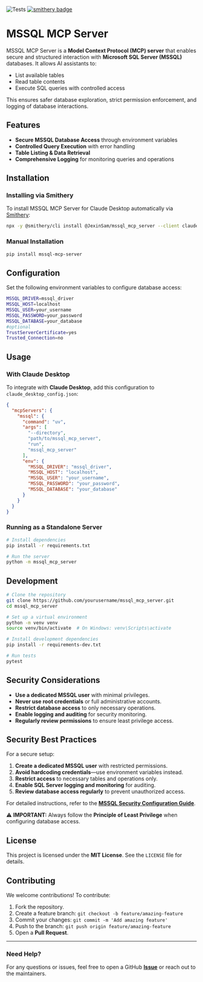 ![Tests](https://github.com/JexinSam/mssql_mcp_server/actions/workflows/test.yml/badge.svg)
[![smithery badge](https://smithery.ai/badge/@JexinSam/mssql_mcp_server)](https://smithery.ai/server/@JexinSam/mssql_mcp_server)

# MSSQL MCP Server

MSSQL MCP Server is a **Model Context Protocol (MCP) server** that enables secure and structured interaction with **Microsoft SQL Server (MSSQL)** databases. It allows AI assistants to:
- List available tables
- Read table contents
- Execute SQL queries with controlled access

This ensures safer database exploration, strict permission enforcement, and logging of database interactions.

## Features

- **Secure MSSQL Database Access** through environment variables
- **Controlled Query Execution** with error handling
- **Table Listing & Data Retrieval**
- **Comprehensive Logging** for monitoring queries and operations

## Installation

### Installing via Smithery

To install MSSQL MCP Server for Claude Desktop automatically via [Smithery](https://smithery.ai/server/@JexinSam/mssql_mcp_server):

```bash
npx -y @smithery/cli install @JexinSam/mssql_mcp_server --client claude
```

### Manual Installation
```bash
pip install mssql-mcp-server
```

## Configuration

Set the following environment variables to configure database access:

```bash
MSSQL_DRIVER=mssql_driver
MSSQL_HOST=localhost
MSSQL_USER=your_username
MSSQL_PASSWORD=your_password
MSSQL_DATABASE=your_database
#optional
TrustServerCertificate=yes
Trusted_Connection=no
```

## Usage

### With Claude Desktop

To integrate with **Claude Desktop**, add this configuration to `claude_desktop_config.json`:

```json
{
  "mcpServers": {
    "mssql": {
      "command": "uv",
      "args": [
        "--directory",
        "path/to/mssql_mcp_server",
        "run",
        "mssql_mcp_server"
      ],
      "env": {
        "MSSQL_DRIVER": "mssql_driver",
        "MSSQL_HOST": "localhost",
        "MSSQL_USER": "your_username",
        "MSSQL_PASSWORD": "your_password",
        "MSSQL_DATABASE": "your_database"
      }
    }
  }
}
```

### Running as a Standalone Server

```bash
# Install dependencies
pip install -r requirements.txt

# Run the server
python -m mssql_mcp_server
```

## Development

```bash
# Clone the repository
git clone https://github.com/yourusername/mssql_mcp_server.git
cd mssql_mcp_server

# Set up a virtual environment
python -m venv venv
source venv/bin/activate  # On Windows: venv\Scripts\activate

# Install development dependencies
pip install -r requirements-dev.txt

# Run tests
pytest
```

## Security Considerations

- **Use a dedicated MSSQL user** with minimal privileges.
- **Never use root credentials** or full administrative accounts.
- **Restrict database access** to only necessary operations.
- **Enable logging and auditing** for security monitoring.
- **Regularly review permissions** to ensure least privilege access.

## Security Best Practices

For a secure setup:

1. **Create a dedicated MSSQL user** with restricted permissions.
2. **Avoid hardcoding credentials**—use environment variables instead.
3. **Restrict access** to necessary tables and operations only.
4. **Enable SQL Server logging and monitoring** for auditing.
5. **Review database access regularly** to prevent unauthorized access.

For detailed instructions, refer to the **[MSSQL Security Configuration Guide](https://github.com/JexinSam/mssql_mcp_server/blob/main/SECURITY.md)**.

⚠️ **IMPORTANT:** Always follow the **Principle of Least Privilege** when configuring database access.

## License

This project is licensed under the **MIT License**. See the `LICENSE` file for details.

## Contributing

We welcome contributions! To contribute:

1. Fork the repository.
2. Create a feature branch: `git checkout -b feature/amazing-feature`
3. Commit your changes: `git commit -m 'Add amazing feature'`
4. Push to the branch: `git push origin feature/amazing-feature`
5. Open a **Pull Request**.

---

### Need Help?
For any questions or issues, feel free to open a GitHub **[Issue](https://github.com/JexinSam/mssql_mcp_server/issues)** or reach out to the maintainers.

